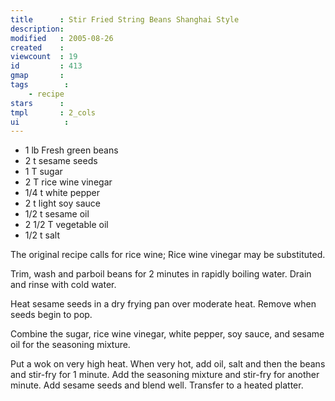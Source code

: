 ```yaml
---
title      : Stir Fried String Beans Shanghai Style
description: 
modified   : 2005-08-26
created    : 
viewcount  : 19
id         : 413
gmap       : 
tags        :
    - recipe
stars      : 
tmpl       : 2_cols
ui			: 
---
```



* 1 lb Fresh green beans
* 2 t sesame seeds
* 1 T sugar
* 2 T rice wine vinegar
* 1/4 t white pepper
* 2 t light soy sauce
* 1/2 t sesame oil
* 2 1/2 T vegetable oil
* 1/2 t salt

The original recipe calls for rice wine; Rice wine vinegar may be substituted.

Trim, wash and parboil beans for 2 minutes in rapidly boiling water. Drain and rinse with cold water.

Heat sesame seeds in a dry frying pan over moderate heat. Remove when seeds begin to pop.

Combine the sugar, rice wine vinegar, white pepper, soy sauce, and sesame oil for the seasoning mixture.

Put a wok on very high heat. When very hot, add oil, salt and then the beans and stir-fry for 1 minute. Add the seasoning mixture and stir-fry for another minute. Add sesame seeds and blend well. Transfer to a heated platter.

